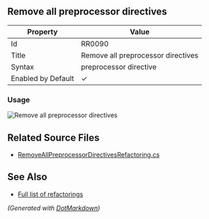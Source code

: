 ## Remove all preprocessor directives

| Property           | Value                              |
| ------------------ | ---------------------------------- |
| Id                 | RR0090                             |
| Title              | Remove all preprocessor directives |
| Syntax             | preprocessor directive             |
| Enabled by Default | &#x2713;                           |

### Usage

![Remove all preprocessor directives](../../images/refactorings/RemoveAllPreprocessorDirectives.png)

## Related Source Files

* [RemoveAllPreprocessorDirectivesRefactoring.cs](../../src/Refactorings/CSharp/Refactorings/RemoveAllPreprocessorDirectivesRefactoring.cs)

## See Also

* [Full list of refactorings](Refactorings.md)

*\(Generated with [DotMarkdown](http://github.com/JosefPihrt/DotMarkdown)\)*